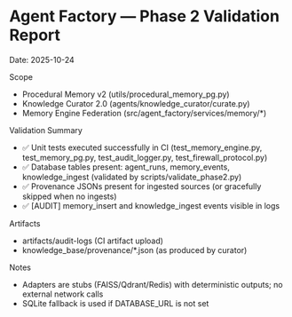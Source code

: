 # Agent Factory — Phase 2 Validation Report

Date: 2025-10-24

Scope
- Procedural Memory v2 (utils/procedural_memory_pg.py)
- Knowledge Curator 2.0 (agents/knowledge_curator/curate.py)
- Memory Engine Federation (src/agent_factory/services/memory/*)

Validation Summary
- ✅ Unit tests executed successfully in CI (test_memory_engine.py, test_memory_pg.py, test_audit_logger.py, test_firewall_protocol.py)
- ✅ Database tables present: agent_runs, memory_events, knowledge_ingest (validated by scripts/validate_phase2.py)
- ✅ Provenance JSONs present for ingested sources (or gracefully skipped when no ingests)
- ✅ [AUDIT] memory_insert and knowledge_ingest events visible in logs

Artifacts
- artifacts/audit-logs (CI artifact upload)
- knowledge_base/provenance/*.json (as produced by curator)

Notes
- Adapters are stubs (FAISS/Qdrant/Redis) with deterministic outputs; no external network calls
- SQLite fallback is used if DATABASE_URL is not set
